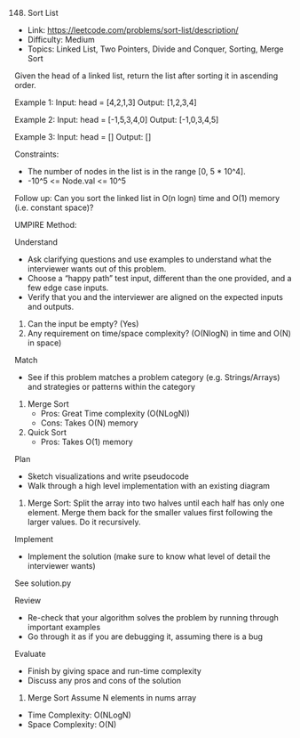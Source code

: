 148. Sort List

- Link: https://leetcode.com/problems/sort-list/description/
- Difficulty: Medium
- Topics: Linked List, Two Pointers, Divide and Conquer, Sorting, Merge Sort

Given the head of a linked list, return the list after sorting it in ascending order.

Example 1:
Input: head = [4,2,1,3]
Output: [1,2,3,4]

Example 2:
Input: head = [-1,5,3,4,0]
Output: [-1,0,3,4,5]

Example 3:
Input: head = []
Output: []

Constraints:

- The number of nodes in the list is in the range [0, 5 * 10^4].
- -10^5 <= Node.val <= 10^5

Follow up: Can you sort the linked list in O(n logn) time and O(1) memory (i.e. constant space)?

UMPIRE Method:

Understand

- Ask clarifying questions and use examples to understand what the interviewer wants out of this problem.
- Choose a “happy path” test input, different than the one provided, and a few edge case inputs.
- Verify that you and the interviewer are aligned on the expected inputs and outputs.

1. Can the input be empty? (Yes)
2. Any requirement on time/space complexity? (O(NlogN) in time and O(N) in space)

Match

- See if this problem matches a problem category (e.g. Strings/Arrays) and strategies or patterns within the category

1. Merge Sort
   - Pros: Great Time complexity (O(NLogN))
   - Cons: Takes O(N) memory
2. Quick Sort
   - Pros: Takes O(1) memory

Plan

- Sketch visualizations and write pseudocode
- Walk through a high level implementation with an existing diagram

1. Merge Sort:
   Split the array into two halves until each half has only one element. Merge them back for the smaller values first following the larger values. Do it recursively.

Implement

- Implement the solution (make sure to know what level of detail the interviewer wants)

See solution.py

Review

- Re-check that your algorithm solves the problem by running through important examples
- Go through it as if you are debugging it, assuming there is a bug

Evaluate

- Finish by giving space and run-time complexity
- Discuss any pros and cons of the solution

1. Merge Sort
   Assume N elements in nums array

- Time Complexity: O(NLogN)
- Space Complexity: O(N)
